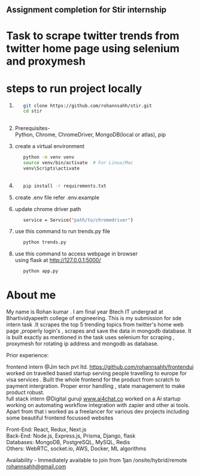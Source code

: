 ## Assignment completion for Stir internship  
  
# Task to scrape twitter trends from twitter home page using selenium and proxymesh  
  
# steps to run project locally  
1. ```bash  
      git clone https://github.com/rohannsahh/stir.git  
      cd stir  
  
2.  Prerequisites-  
    Python,  Chrome, ChromeDriver, MongoDB(local or atlas), pip  
  
3. create a virtual environment  
   ```bash  
      python -m venv venv  
      source venv/bin/activate  # For Linux/Mac  
      venv\Scripts\activate        
  
3. ```bash  
      pip install -r requirements.txt  

4. create .env file refer .env.example   
  
5. update chrome driver path  
    ```bash  
       service = Service("path/to/chromedriver")  

6.  use this command to run trends.py file  
    ```bash  
       python trends.py  

7. use this command to access webpage in browser  
   using flask at http://127.0.0.1:5000/  
   ```bash  
      python app.py   

# About me   
My name is Rohan kumar . I am final year Btech IT undergrad at Bhartividyapeeth college of engineering. This is my submission for sde intern task .It scrapes the top 5 trending topics from twitter's home web page ,properly login's , scrapes and save the data in mongodb database. It is built exactly as mentioned in the task uses selenium for scraping , proxymesh for rotating ip address and mongodb as database.    
  
Prior experience:    
  
frontend intern @Jm tech pvt ltd. https://github.com/rohannsahh/frontendui     
worked on travelled based startup serving people travelling to europe for visa services . Built the whole frontend for the product from scratch to payment intergration. Proper error handling , state management to make product robust.      
full stack intern @Digital guruji www.ai4chat.co worked on a Ai startup working on automating workflow integration with zapier and other ai tools.    
Apart from that i worked as a freelancer for various dev projects including some beautiful frontend focussed websites    
  
Front-End: React, Redux, Next.js    
Back-End: Node.js, Express.js, Prisma, Django, flask    
Databases: MongoDB, PostgreSQL, MySQL, Redis    
Others: WebRTC, socket.io, AWS, Docker, ML algorithms      
  
Availability - Immediately available to join from 1jan /onsite/hybrid/remote  
rohannsahh@gmail.com  
  
  